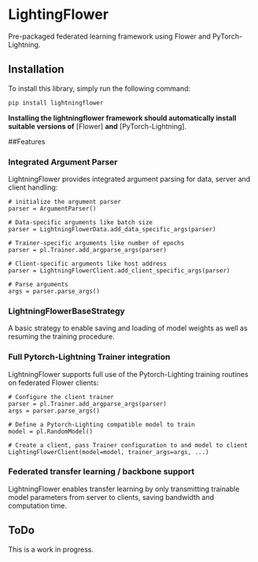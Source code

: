 # LightingFlower


Pre-packaged federated learning framework using Flower and
PyTorch-Lightning.

## Installation

To install this library, simply run the following command:

```sh
pip install lightningflower
```

**Installing the lightningflower framework should automatically install suitable versions
of** [Flower] **and** [PyTorch-Lightning].


##Features

### Integrated Argument Parser
LightningFlower provides integrated argument parsing for data, server and client handling:

```
# initialize the argument parser
parser = ArgumentParser()

# Data-specific arguments like batch size
parser = LightningFlowerData.add_data_specific_args(parser)

# Trainer-specific arguments like number of epochs
parser = pl.Trainer.add_argparse_args(parser)

# Client-specific arguments like host address
parser = LightningFlowerClient.add_client_specific_args(parser)

# Parse arguments
args = parser.parse_args()
```

### LightningFlowerBaseStrategy
A basic strategy to enable saving and loading of model weights as well as resuming the training procedure.

### Full Pytorch-Lightning Trainer integration
LightningFlower supports full use of the Pytorch-Lighting training routines on federated Flower clients:

```
# Configure the client trainer
parser = pl.Trainer.add_argparse_args(parser)
args = parser.parse_args()

# Define a Pytorch-Lighting compatible model to train
model = pl.RandomModel()

# Create a client, pass Trainer configuration to and model to client
LightingFlowerClient(model=model, trainer_args=args, ...)
```

### Federated transfer learning / backbone support
LightningFlower enables transfer learning by only transmitting trainable model parameters
from server to clients, saving bandwidth and computation time.


## ToDo
This is a work in progress.